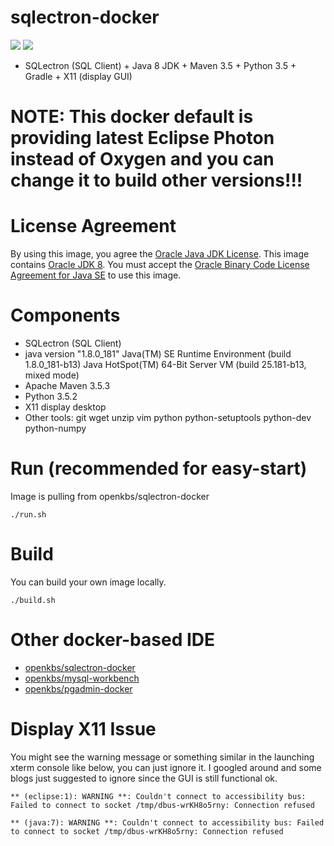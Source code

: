 # sqlectron-docker
[![](https://images.microbadger.com/badges/image/openkbs/sqlectron-docker.svg)](https://microbadger.com/images/openkbs/sqlectron-docker "Get your own image badge on microbadger.com") [![](https://images.microbadger.com/badges/version/openkbs/sqlectron-docker.svg)](https://microbadger.com/images/openkbs/sqlectron-docker "Get your own version badge on microbadger.com")

* SQLectron (SQL Client) + Java 8 JDK + Maven 3.5 + Python 3.5 + Gradle + X11 (display GUI)

# NOTE: This docker default is providing latest Eclipse Photon instead of Oxygen and you can change it to build other versions!!!

# License Agreement
By using this image, you agree the [Oracle Java JDK License](http://www.oracle.com/technetwork/java/javase/terms/license/index.html).
This image contains [Oracle JDK 8](http://www.oracle.com/technetwork/java/javase/downloads/index.html). You must accept the [Oracle Binary Code License Agreement for Java SE](http://www.oracle.com/technetwork/java/javase/terms/license/index.html) to use this image.

# Components
* SQLectron (SQL Client) 
* java version "1.8.0_181"
  Java(TM) SE Runtime Environment (build 1.8.0_181-b13)
  Java HotSpot(TM) 64-Bit Server VM (build 25.181-b13, mixed mode)
* Apache Maven 3.5.3
* Python 3.5.2
* X11 display desktop
* Other tools: git wget unzip vim python python-setuptools python-dev python-numpy 

# Run (recommended for easy-start)
Image is pulling from openkbs/sqlectron-docker
```
./run.sh
```

# Build
You can build your own image locally.
```
./build.sh
```

# Other docker-based IDE
* [openkbs/sqlectron-docker](https://hub.docker.com/r/openkbs/sqlectron-docker/)
* [openkbs/mysql-workbench](https://hub.docker.com/r/openkbs/mysql-workbench/)
* [openkbs/pgadmin-docker](https://hub.docker.com/r/openkbs/pgadmin-docker/)

# Display X11 Issue
You might see the warning message or something similar in the launching xterm console like below, you can just ignore it. I googled around and some blogs just suggested to ignore since the GUI is still functional ok.
```
** (eclipse:1): WARNING **: Couldn't connect to accessibility bus: Failed to connect to socket /tmp/dbus-wrKH8o5rny: Connection refused

** (java:7): WARNING **: Couldn't connect to accessibility bus: Failed to connect to socket /tmp/dbus-wrKH8o5rny: Connection refused

```
